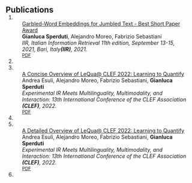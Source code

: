 <h2 id="publications" style="margin: 2px 0px -15px;">Publications</h2>

<div class="publications">
<ol class="bibliography">

<li>
<div class="pub-row">
  <br>

  <div class="col-sm-9" style="position: relative;padding-right: 15px;padding-left: 20px;">
    <div class="title"><a href="https://ceur-ws.org/Vol-2947/paper11.pdf">Garbled-Word Embeddings for Jumbled Text - Best Short Paper Award</a></div>
    <div class="author"><strong>Gianluca Sperduti</strong>, Alejandro Moreo, Fabrizio Sebastiani</div>
    <div class="periodical"><em>IIR, Italian Information Retrieval 11th edition, September 13-15, 2021, Bari, Italy<strong>(IIR)</strong>, 2021.</em></div>
    <div class="links">
      <a href="https://ceur-ws.org/Vol-2947/paper11.pdf" class="btn btn-sm z-depth-0" role="button" target="_blank" style="font-size:12px;">PDF</a>
    </div>
  </div>
<li>

<li>
<div class="pub-row">

  <br>

  <div class="col-sm-9" style="position: relative;padding-right: 15px;padding-left: 20px;">
    <div class="title"><a href="https://link.springer.com/chapter/10.1007/978-3-031-13643-6_23">A Concise Overview of LeQua@ CLEF 2022: Learning to Quantify</a></div>
    <div class="author">Andrea Esuli, Alejandro Moreo, Fabrizio Sebastiani, <strong>Gianluca Sperduti</strong></div>
    <div class="periodical"><em>Experimental IR Meets Multilinguality, Multimodality, and Interaction: 13th International Conference of the CLEF Association <strong>(CLEF)</strong>, 2022.</em></div>
    <div class="links">
      <a href="https://link.springer.com/content/pdf/10.1007/978-3-031-13643-6.pdf?pdf=button" class="btn btn-sm z-depth-0" role="button" target="_blank" style="font-size:12px;">PDF</a>
    </div>
  </div>
  <li>

<li>
<div class="pub-row">

  <br>

  <div class="col-sm-9" style="position: relative;padding-right: 15px;padding-left: 20px;">
    <div class="title"><a href="https://ceur-ws.org/Vol-3180/paper-146.pdf">A Detailed Overview of LeQua@ CLEF 2022: Learning to Quantify</a></div>
    <div class="author">Andrea Esuli, Alejandro Moreo, Fabrizio Sebastiani, <strong>Gianluca Sperduti</strong></div>
    <div class="periodical"><em>Experimental IR Meets Multilinguality, Multimodality, and Interaction: 13th International Conference of the CLEF Association <strong>(CLEF)</strong>, 2022.</em></div>
    <div class="links">
      <a href="https://ceur-ws.org/Vol-3180/paper-146.pdf" class="btn btn-sm z-depth-0" role="button" target="_blank" style="font-size:12px;">PDF</a>
    </div>
  </div>
<li>

</div>

  
<br>

</ol>
</div>
